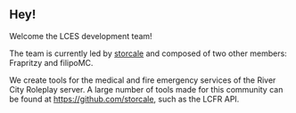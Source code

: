 ## Hey!

Welcome the LCES development team!

The team is currently led by [storcale](https://github.com/storcale) and composed of two other members: Frapritzy and filipoMC.

We create tools for the medical and fire emergency services of the River City Roleplay server.
A large number of tools made for this community can be found at https://github.com/storcale, such as the LCFR API.
